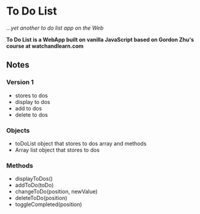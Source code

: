 # To Do List
*...yet another to do list app on the Web*

**To Do List is a WebApp built on vanilla JavaScript based on Gordon Zhu's course at watchandlearn.com**

## Notes
### Version 1
* stores to dos
* display to dos
* add to dos
* delete to dos

### Objects
* toDoList object that stores to dos array and methods
* Array list object that stores to dos

### Methods
* displayToDos()
* addToDo(toDo)
* changeToDo(position, newValue)
* deleteToDo(position)
* toggleCompleted(position)
